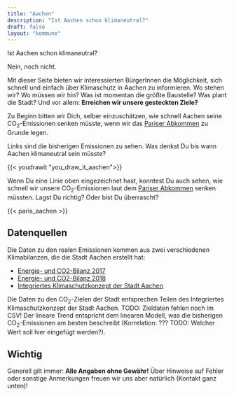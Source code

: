 ```yaml
---
title: "Aachen"
description: "Ist Aachen schon klimaneutral?"
draft: false
layout: "kommune"
---
```


Ist Aachen schon klimaneutral?

Nein, noch nicht.

Mit dieser Seite bieten wir interessierten BürgerInnen die Möglichkeit,
sich schnell und einfach über Klimaschutz in Aachen zu informieren.
Wo stehen wir? Wo müssen wir hin? Was ist momentan die größte Baustelle?
Was plant die Stadt?
Und vor allem: **Erreichen wir unsere gesteckten Ziele?**

Zu Beginn bitten wir Dich, selber einzuschätzen, wie schnell Aachen seine
CO<sub>2</sub>-Emissionen senken müsste, wenn wir das [Pariser Abkommen](../paris-limits) zu Grunde legen.

Links sind die bisherigen Emissionen zu sehen. Was denkst Du bis wann Aachen
klimaneutral sein müsste?

{{< youdrawit "you_draw_it_aachen">}}

Wenn Du eine Linie oben eingezeichnet hast, konntest Du auch sehen, wie schnell wir unsere CO<sub>2</sub>-Emissionen laut dem [Pariser Abkommen](../../paris-limits) senken müssten. Lagst Du richtig? Oder bist Du überrascht?

{{< paris_aachen >}}

## Datenquellen

Die Daten zu den realen Emissionen kommen aus zwei verschiedenen Klimabilanzen, die die Stadt Aachen erstellt hat:

- [Energie- und CO2-Bilanz 2017](http://ratsinfo.aachen.de/bi/vo020.asp?VOLFDNR=19738)
- [Energie- und CO2-Bilanz 2018](http://ratsinfo.aachen.de/bi/vo020.asp?VOLFDNR=20688)
- [Integriertes Klimaschutzkonzept der Stadt Aachen](http://ratsinfo.aachen.de/bi/vo020.asp?VOLFDNR=21695)

Die Daten zu den CO<sub>2</sub>-Zielen der Stadt entsprechen Teilen des Integriertes Klimaschutzkonzept der Stadt Aachen.
TODO: Zieldaten fehlen noch im CSV!
Der lineare Trend entspricht dem linearen Modell, was die bisherigen CO<sub>2</sub>-Emissionen
am besten beschreibt (Korrelation: ??? TODO: Welcher Wert soll hier eingefügt werden?).

## Wichtig

Generell gilt immer: **Alle Angaben ohne Gewähr!** Über Hinweise auf
Fehler oder sonstige Anmerkungen freuen wir uns aber natürlich (Kontakt ganz unten)!
